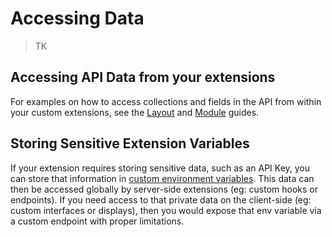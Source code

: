 # Accessing Data

> TK

## Accessing API Data from your extensions

For examples on how to access collections and fields in the API from within your custom extensions, see the
[Layout](/guides/layouts/) and [Module](/guides/modules/) guides.

## Storing Sensitive Extension Variables

If your extension requires storing sensitive data, such as an API Key, you can store that information in
[custom environment variables](#). This data can then be accessed globally by server-side extensions (eg: custom hooks
or endpoints). If you need access to that private data on the client-side (eg: custom interfaces or displays), then you
would expose that env variable via a custom endpoint with proper limitations.
